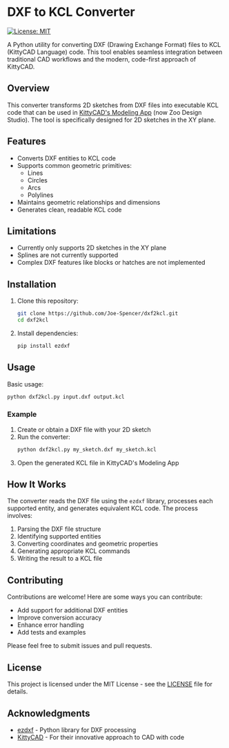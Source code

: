 # DXF to KCL Converter

[![License: MIT](https://img.shields.io/badge/License-MIT-blue.svg)](https://opensource.org/licenses/MIT)

A Python utility for converting DXF (Drawing Exchange Format) files to KCL (KittyCAD Language) code. This tool enables seamless integration between traditional CAD workflows and the modern, code-first approach of KittyCAD.

## Overview

This converter transforms 2D sketches from DXF files into executable KCL code that can be used in [KittyCAD's Modeling App](https://zoo.dev/modeling-app/download) (now Zoo Design Studio). The tool is specifically designed for 2D sketches in the XY plane.

## Features

- Converts DXF entities to KCL code
- Supports common geometric primitives:
  - Lines
  - Circles
  - Arcs
  - Polylines
- Maintains geometric relationships and dimensions
- Generates clean, readable KCL code

## Limitations

- Currently only supports 2D sketches in the XY plane
- Splines are not currently supported
- Complex DXF features like blocks or hatches are not implemented

## Installation

1. Clone this repository:
   ```bash
   git clone https://github.com/Joe-Spencer/dxf2kcl.git
   cd dxf2kcl
   ```

2. Install dependencies:
   ```bash
   pip install ezdxf
   ```

## Usage

Basic usage:

```bash
python dxf2kcl.py input.dxf output.kcl
```

### Example

1. Create or obtain a DXF file with your 2D sketch
2. Run the converter:
   ```bash
   python dxf2kcl.py my_sketch.dxf my_sketch.kcl
   ```
3. Open the generated KCL file in KittyCAD's Modeling App

## How It Works

The converter reads the DXF file using the `ezdxf` library, processes each supported entity, and generates equivalent KCL code. The process involves:

1. Parsing the DXF file structure
2. Identifying supported entities
3. Converting coordinates and geometric properties
4. Generating appropriate KCL commands
5. Writing the result to a KCL file

## Contributing

Contributions are welcome! Here are some ways you can contribute:

- Add support for additional DXF entities
- Improve conversion accuracy
- Enhance error handling
- Add tests and examples

Please feel free to submit issues and pull requests.

## License

This project is licensed under the MIT License - see the [LICENSE](LICENSE) file for details.

## Acknowledgments

- [ezdxf](https://ezdxf.readthedocs.io/) - Python library for DXF processing
- [KittyCAD](https://zoo.dev/) - For their innovative approach to CAD with code
